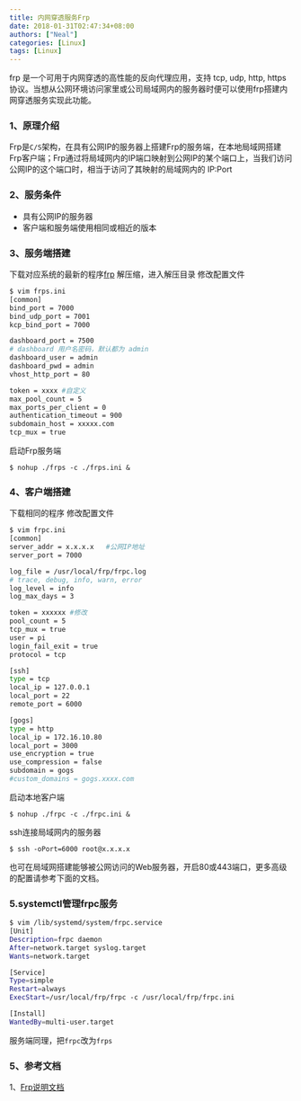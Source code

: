 ```yaml
---
title: 内网穿透服务Frp
date: 2018-01-31T02:47:34+08:00
authors: ["Neal"]
categories: [Linux]
tags: [Linux]
---
```

frp 是一个可用于内网穿透的高性能的反向代理应用，支持 tcp, udp, http, https 协议。当想从公网环境访问家里或公司局域网内的服务器时便可以使用frp搭建内网穿透服务实现此功能。
<!--more-->
### 1、原理介绍
Frp是`C/S`架构，在具有公网IP的服务器上搭建Frp的服务端，在本地局域网搭建Frp客户端；Frp通过将局域网内的IP端口映射到公网IP的某个端口上，当我们访问公网IP的这个端口时，相当于访问了其映射的局域网内的 IP:Port 

### 2、服务条件
* 具有公网IP的服务器
* 客户端和服务端使用相同或相近的版本

### 3、服务端搭建
下载对应系统的最新的程序[frp](https://github.com/fatedier/frp/releases) 解压缩，进入解压目录
修改配置文件
```sh
$ vim frps.ini
[common]
bind_port = 7000
bind_udp_port = 7001
kcp_bind_port = 7000

dashboard_port = 7500
# dashboard 用户名密码，默认都为 admin
dashboard_user = admin
dashboard_pwd = admin
vhost_http_port = 80

token = xxxx #自定义
max_pool_count = 5
max_ports_per_client = 0 
authentication_timeout = 900
subdomain_host = xxxxx.com
tcp_mux = true
```

启动Frp服务端

    $ nohup ./frps -c ./frps.ini &


### 4、客户端搭建
下载相同的程序
修改配置文件
```sh
$ vim frpc.ini
[common]
server_addr = x.x.x.x   #公网IP地址
server_port = 7000

log_file = /usr/local/frp/frpc.log
# trace, debug, info, warn, error
log_level = info
log_max_days = 3

token = xxxxxx #修改
pool_count = 5
tcp_mux = true
user = pi
login_fail_exit = true
protocol = tcp

[ssh]
type = tcp
local_ip = 127.0.0.1
local_port = 22
remote_port = 6000

[gogs]
type = http
local_ip = 172.16.10.80
local_port = 3000
use_encryption = true
use_compression = false
subdomain = gogs
#custom_domains = gogs.xxxx.com
```

启动本地客户端

    $ nohup ./frpc -c ./frpc.ini &

ssh连接局域网内的服务器

    $ ssh -oPort=6000 root@x.x.x.x

也可在局域网搭建能够被公网访问的Web服务器，开启80或443端口，更多高级的配置请参考下面的文档。

### 5.systemctl管理frpc服务

```sh
$ vim /lib/systemd/system/frpc.service
[Unit]
Description=frpc daemon
After=network.target syslog.target
Wants=network.target

[Service]
Type=simple
Restart=always
ExecStart=/usr/local/frp/frpc -c /usr/local/frp/frpc.ini

[Install]
WantedBy=multi-user.target
```

服务端同理，把`frpc`改为`frps`

### 5、参考文档
1、[Frp说明文档](https://github.com/fatedier/frp/blob/master/README_zh.md)

